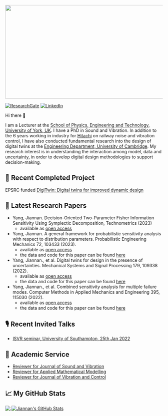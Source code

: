 [<img src="/../../../../longitude-jyang/notes/blob/main/Other/cuedimage.jfif" width="800" height="300">][1]


[![ResearchGate](https://img.shields.io/badge/ResearchGate-Follow%20Me-FAC151?&logo=ResearchGate&logoWidth=20)][2]
[![LinkedIn](https://img.shields.io/badge/LinkedIn-Follow%20Me-FAC151?&logo=linkedin&logoWidth=20)][3]

Hi there 👋

I am a Lecturer at the [School of Physics, Engineering and Technology, University of York, UK](https://www.york.ac.uk/physics-engineering-technology/). I have a PhD in Sound and Vibration. In addition to the 6 years working in industry for [Hitachi](https://www.hitachi.com/rd/) on railway noise and vibration control, I have also conducted fundamental research into the design of digital twins at the [Engineering Department, University of Cambridge](http://www.eng.cam.ac.uk/). My research interest is in understanding the interaction among model, data and uncertainty, in order to develop digital design methodologies to support decision-making. 


## :abacus: Recent Completed Project
EPSRC funded [DigiTwin: Digital twins for improved dynamic design](https://digitwin.ac.uk/)

## :notebook: Latest Research Papers
<!-- Paper-LIST:START -->
- Yang, Jiannan. Decision-Oriented Two-Parameter Fisher Information Sensitivity Using Symplectic Decomposition, Technometrics (2023)
  - available as [open access](https://doi.org/10.1080/00401706.2023.2216251)
- Yang, Jiannan. A general framework for probabilistic sensitivity analysis with respect to distribution parameters. Probabilistic Engineering Mechanics 72, 103433 (2023).
  - available as [open access](https://doi.org/10.1016/j.probengmech.2023.103433)
  - the data and code for this paper can be found [here](/../../../../longitude-jyang/Probabilistic-sensitivity-framework) 
- Yang, Jiannan., et al. Digital twins for design in the presence of uncertainties. Mechanical Systems and Signal Processing 179, 109338 (2022).
  - available as [open access](https://doi.org/10.1016/j.ymssp.2022.109338)
  - the data and code for this paper can be found [here](/../../../../longitude-jyang/TEDS-ToolboxEngineeringDesignSensitivity) 
- Yang, Jiannan., et al. Combined sensitivity analysis for multiple failure modes. Computer Methods in Applied Mechanics and Engineering 395, 115030 (2022).
  - available as [open access](https://doi.org/10.1016/j.cma.2022.115030)
  - the data and code for this paper can be found [here](/../../../../longitude-jyang/CombinedSensitivity4MultipleFailure) 
<!-- Paper-LIST:END -->

## :studio_microphone: Recent Invited Talks
<!-- Talk-LIST:START -->
- [ISVR seminar, University of Southampton, 25th Jan 2022](/../../../../longitude-jyang/notes/blob/main/Talks/ISVRseminar_25012022_JYang.pdf)
<!-- Talk-LIST:END -->

## :microscope: Academic Service
<!-- Reviewer-LIST:START -->
- [Reviewer for Journal of Sound and Vibration](https://www.journals.elsevier.com/journal-of-sound-and-vibration)
- [Reviewer for Applied Mathematical Modelling](https://www.journals.elsevier.com/applied-mathematical-modelling)
- [Reviewer for Journal of Vibration and Control](https://journals.sagepub.com/home/jvc)
<!-- Reviewer-LIST:END -->

## &#x1f4c8; My GitHub Stats

<a href="https://github.com/longitude-jyang/longitude-jyang">
  <img align="center" src="https://github-readme-stats.vercel.app/api/top-langs/?username=longitude-jyang&hide=java,html&title_color=000000&text_color=000000" />
</a>

<a href="https://github.com/longitude-jyang/longitude-jyang">
  <img align="center" src="https://github-readme-stats.vercel.app/api?username=longitude-jyang&show_icons=true&line_height=27&count_private=true&title_color=000000&text_color=000000&icon_color=FAC051" alt="Jiannan's GitHub Stats" />
</a>

[1]: http://www.eng.cam.ac.uk/profiles/jy419
[2]: https://www.researchgate.net/profile/Jiannan-Yang-2
[3]: https://www.linkedin.com/in/jiannan-yang-935a0074

<!--
**longitude-jyang/longitude-jyang** is a ✨ _special_ ✨ repository because its `README.md` (this file) appears on your GitHub profile.

Here are some ideas to get you started:

- 🔭 I’m currently working on ...
- 🌱 I’m currently learning ...
- 👯 I’m looking to collaborate on ...
- 🤔 I’m looking for help with ...
- 💬 Ask me about ...
- 📫 How to reach me: ...
- 😄 Pronouns: ...
- ⚡ Fun fact: ...
-->
